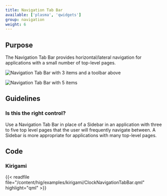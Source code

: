 ```yaml
---
title: Navigation Tab Bar
available: ['plasma', 'qwidgets']
group: navigation
weight: 6
---
```


Purpose
-------

The Navigation Tab Bar provides horizontal/lateral navigation for applications
with a small number of top-level pages.

![Navigation Tab Bar with 3 items and a toolbar above](/hig/Navigationtabbar1.png)

![Navigation Tab Bar with 5 items](/hig/Navigationtabbar2.png)

Guidelines
----------

### Is this the right control?

Use a Navigation Tab Bar in place of a Sidebar in an application with three to 
five top level pages that the user will frequently navigate between. A Sidebar 
is more appropriate for applications with many top-level pages.

Code
----

### Kirigami

{{< readfile file="/content/hig/examples/kirigami/ClockNavigationTabBar.qml" highlight="qml" >}}
 
